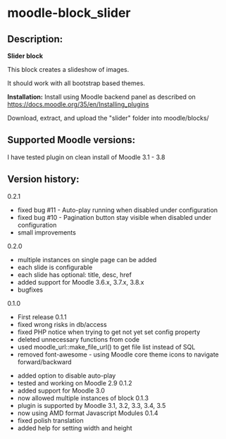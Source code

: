 moodle-block_slider
======================

Description:
------------
**Slider block**

This block creates a slideshow of images.

It should work with all bootstrap based themes.

**Installation:**
Install using Moodle backend panel as described on https://docs.moodle.org/35/en/Installing_plugins

Download, extract, and upload the "slider" folder into moodle/blocks/

Supported Moodle versions:
--------------------------
I have tested plugin on clean install of Moodle 3.1 - 3.8

Version history:
----------------
0.2.1

- fixed bug #11 - Auto-play running when disabled under configuration
- fixed bug #10 - Pagination button stay visible when disabled under configuration
- small improvements


0.2.0

- multiple instances on single page can be added
- each slide is configurable
- each slide has optional: title, desc, href
- added support for Moodle 3.6.x, 3.7.x, 3.8.x
- bugfixes


0.1.0

- First release
0.1.1
- fixed wrong risks in db/access
- fixed PHP notice when trying to get not yet set config property
- deleted unnecessary functions from code
- used moodle_url::make_file_url() to get file list instead of SQL
- removed font-awesome - using Moodle core theme icons to navigate forward/backward
+ added option to disable auto-play
+ tested and working on Moodle 2.9
0.1.2
+ added support for Moodle 3.0
+ now allowed multiple instances of block
0.1.3
+ plugin is supported by Moodle 3.1, 3.2, 3.3, 3.4, 3.5
+ now using AMD format Javascript Modules
0.1.4
+ fixed polish translation
+ added help for setting width and height